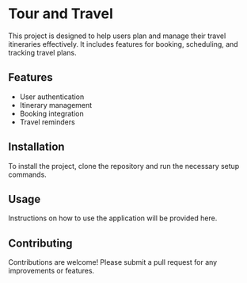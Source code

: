 # Tour and Travel

This project is designed to help users plan and manage their travel itineraries effectively. It includes features for booking, scheduling, and tracking travel plans.

## Features
- User authentication
- Itinerary management
- Booking integration
- Travel reminders

## Installation
To install the project, clone the repository and run the necessary setup commands.

## Usage
Instructions on how to use the application will be provided here.

## Contributing
Contributions are welcome! Please submit a pull request for any improvements or features.
